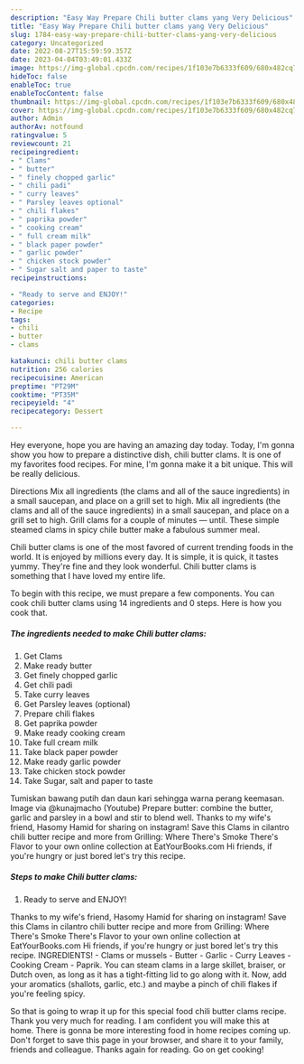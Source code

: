 ```yaml
---
description: "Easy Way Prepare Chili butter clams yang Very Delicious"
title: "Easy Way Prepare Chili butter clams yang Very Delicious"
slug: 1784-easy-way-prepare-chili-butter-clams-yang-very-delicious
category: Uncategorized
date: 2022-08-27T15:59:59.357Z
date: 2023-04-04T03:49:01.433Z
image: https://img-global.cpcdn.com/recipes/1f103e7b6333f609/680x482cq70/chili-butter-clams-recipe-main-photo.jpg
hideToc: false
enableToc: true
enableTocContent: false
thumbnail: https://img-global.cpcdn.com/recipes/1f103e7b6333f609/680x482cq70/chili-butter-clams-recipe-main-photo.jpg
cover: https://img-global.cpcdn.com/recipes/1f103e7b6333f609/680x482cq70/chili-butter-clams-recipe-main-photo.jpg
author: Admin
authorAv: notfound
ratingvalue: 5
reviewcount: 21
recipeingredient:
- " Clams"
- " butter"
- " finely chopped garlic"
- " chili padi"
- " curry leaves"
- " Parsley leaves optional"
- " chili flakes"
- " paprika powder"
- " cooking cream"
- " full cream milk"
- " black paper powder"
- " garlic powder"
- " chicken stock powder"
- " Sugar salt and paper to taste"
recipeinstructions:

- "Ready to serve and ENJOY!"
categories:
- Recipe
tags:
- chili
- butter
- clams

katakunci: chili butter clams 
nutrition: 256 calories
recipecuisine: American
preptime: "PT29M"
cooktime: "PT35M"
recipeyield: "4"
recipecategory: Dessert

---
```



Hey everyone, hope you are having an amazing day today. Today, I'm gonna show you how to prepare a distinctive dish, chili butter clams. It is one of my favorites food recipes. For mine, I'm gonna make it a bit unique. This will be really delicious.

Directions Mix all ingredients (the clams and all of the sauce ingredients) in a small saucepan, and place on a grill set to high. Mix all ingredients (the clams and all of the sauce ingredients) in a small saucepan, and place on a grill set to high. Grill clams for a couple of minutes — until. These simple steamed clams in spicy chile butter make a fabulous summer meal.

Chili butter clams is one of the most favored of current trending foods in the world. It is enjoyed by millions every day. It is simple, it is quick, it tastes yummy. They're fine and they look wonderful. Chili butter clams is something that I have loved my entire life.


To begin with this recipe, we must prepare a few components. You can cook chili butter clams using 14 ingredients and 0 steps. Here is how you cook that.

<!--inarticleads1-->

##### The ingredients needed to make Chili butter clams:

1. Get  Clams
1. Make ready  butter
1. Get  finely chopped garlic
1. Get  chili padi
1. Take  curry leaves
1. Get  Parsley leaves (optional)
1. Prepare  chili flakes
1. Get  paprika powder
1. Make ready  cooking cream
1. Take  full cream milk
1. Take  black paper powder
1. Make ready  garlic powder
1. Take  chicken stock powder
1. Take  Sugar, salt and paper to taste


Tumiskan bawang putih dan daun kari sehingga warna perang keemasan. Image via @kunajmacho (Youtube) Prepare butter: combine the butter, garlic and parsley in a bowl and stir to blend well. Thanks to my wife&#39;s friend, Hasomy Hamid for sharing on instagram! Save this Clams in cilantro chili butter recipe and more from Grilling: Where There&#39;s Smoke There&#39;s Flavor to your own online collection at EatYourBooks.com Hi friends, if you&#39;re hungry or just bored let&#39;s try this recipe. 

<!--inarticleads2-->

##### Steps to make Chili butter clams:


1. Ready to serve and ENJOY!

Thanks to my wife&#39;s friend, Hasomy Hamid for sharing on instagram! Save this Clams in cilantro chili butter recipe and more from Grilling: Where There&#39;s Smoke There&#39;s Flavor to your own online collection at EatYourBooks.com Hi friends, if you&#39;re hungry or just bored let&#39;s try this recipe. INGREDIENTS! - Clams or mussels - Butter - Garlic - Curry Leaves - Cooking Cream - Paprik. You can steam clams in a large skillet, braiser, or Dutch oven, as long as it has a tight-fitting lid to go along with it. Now, add your aromatics (shallots, garlic, etc.) and maybe a pinch of chili flakes if you&#39;re feeling spicy. 

So that is going to wrap it up for this special food chili butter clams recipe. Thank you very much for reading. I am confident you will make this at home. There is gonna be more interesting food in home recipes coming up. Don't forget to save this page in your browser, and share it to your family, friends and colleague. Thanks again for reading. Go on get cooking!
